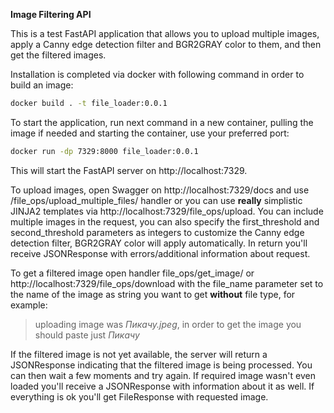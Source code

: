 **Image Filtering API**

This is a test FastAPI application that allows you to upload multiple images, apply a Canny edge detection filter and BGR2GRAY color to them, and then get the filtered images.

Installation is completed via docker with following command in order to build an image:
```zsh
docker build . -t file_loader:0.0.1
```
To start the application, run next command in a new container, pulling the image if needed and starting the container, use your preferred port:
```zsh
docker run -dp 7329:8000 file_loader:0.0.1
```
This will start the FastAPI server on http://localhost:7329.

To upload images, open Swagger on http://localhost:7329/docs and use /file_ops/upload_multiple_files/ handler or you can use **really** simplistic JINJA2 templates via http://localhost:7329/file_ops/upload. You can include multiple images in the request, you can also specify the first_threshold and second_threshold parameters as integers to customize the Canny edge detection filter, BGR2GRAY color will apply automatically. In return you'll receive JSONResponse with errors/additional information about request.

To get a filtered image open handler file_ops/get_image/ or http://localhost:7329/file_ops/download with the file_name parameter set to the name of the image as string you want to get **without** file type, for example:

> uploading image was *Пикачу.jpeg*, in order to get the image you should paste just *Пикачу*

If the filtered image is not yet available, the server will return a JSONResponse indicating that the filtered image is being processed. You can then wait a few moments and try again. If required image wasn't even loaded you'll receive a JSONResponse with information about it as well. If everything is ok you'll get FileResponse with requested image.